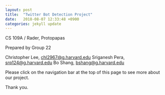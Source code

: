 ```yaml
---
layout: post
title:  "Twitter Bot Detection Project"
date:   2018-08-07 12:33:48 +0900
categories: jekyll update
---
```

CS 109A / Rader, Protopapas

Prepared by Group 22

Christopher Lee, chl2967@g.harvard.edu
Sriganesh Pera, srp124@g.harvard.edu
Bo Shang, bshang@g.harvard.edu

Please click on the navigation bar at the top of this page to see more about our project.

Thank you.
